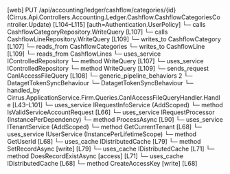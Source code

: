 [web] PUT /api/accounting/ledger/cashflow/categories/{id}  (Cirrus.Api.Controllers.Accounting.Ledger.Cashflow.CashflowCategoriesController.Update)  [L104–L115] [auth=Authentication.UserPolicy]
  └─ calls CashflowCategoryRepository.WriteQuery [L107]
  └─ calls CashflowLineRepository.WriteQuery [L109]
  └─ writes_to CashflowCategory [L107]
    └─ reads_from CashflowCategories
  └─ writes_to CashflowLine [L109]
    └─ reads_from CashflowLines
  └─ uses_service IControlledRepository<CashflowCategory>
    └─ method WriteQuery [L107]
  └─ uses_service IControlledRepository<CashflowLine>
    └─ method WriteQuery [L109]
  └─ sends_request CanIAccessFileQuery [L108]
    └─ generic_pipeline_behaviors 2
      └─ DatagetTokenSyncBehaviour
      └─ DatagetTokenSyncBehaviour
    └─ handled_by Cirrus.ApplicationService.Firm.Queries.CanIAccessFileQueryHandler.Handle [L43–L101]
      └─ uses_service IRequestInfoService (AddScoped)
        └─ method IsValidServiceAccountRequest [L66]
      └─ uses_service IRequestProcessor (InstancePerDependency)
        └─ method ProcessAsync [L90]
      └─ uses_service ITenantService (AddScoped)
        └─ method GetCurrentTenant [L68]
      └─ uses_service IUserService (InstancePerLifetimeScope)
        └─ method GetUserId [L68]
      └─ uses_cache IDistributedCache [L79]
        └─ method SetRecordAsync [write] [L79]
      └─ uses_cache IDistributedCache [L71]
        └─ method DoesRecordExistAsync [access] [L71]
      └─ uses_cache IDistributedCache [L68]
        └─ method CreateAccessKey [write] [L68]

